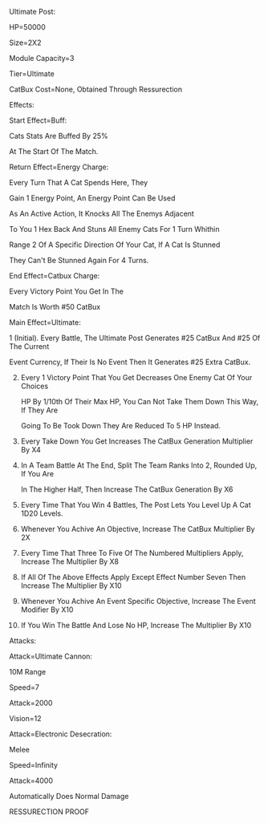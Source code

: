 Ultimate Post:

HP=50000

Size=2X2

Module Capacity=3

Tier=Ultimate

CatBux Cost=None, Obtained Through Ressurection

Effects:

Start Effect=Buff:

Cats Stats Are Buffed By 25% 

At The Start Of The Match.

Return Effect=Energy Charge:

Every Turn That A Cat Spends Here, They

Gain 1 Energy Point, An Energy Point Can Be Used

As An Active Action, It Knocks All The Enemys Adjacent

To You 1 Hex Back And Stuns All Enemy Cats For 1 Turn Whithin 

Range 2 Of A Specific Direction Of Your Cat, If A Cat Is Stunned

They Can't Be Stunned Again For 4 Turns.

End Effect=Catbux Charge:

Every Victory Point You Get In The

Match Is Worth #50 CatBux

Main Effect=Ultimate:

1 (Initial). Every Battle, The Ultimate Post Generates #25 CatBux And #25 Of The Current

  Event Currency, If Their Is No Event Then It Generates #25 Extra CatBux.

2. Every 1 Victory Point That You Get Decreases One Enemy Cat Of Your Choices

   HP By 1/10th Of Their Max HP, You Can Not Take Them Down This Way, If They Are
   
   Going To Be Took Down They Are Reduced To 5 HP Instead.

3. Every Take Down You Get Increases The CatBux Generation Multiplier By X4

4. In A Team Battle At The End, Split The Team Ranks Into 2, Rounded Up, If You Are

   In The Higher Half, Then Increase The CatBux Generation By X6

5. Every Time That You Win 4 Battles, The Post Lets You Level Up A Cat 1D20 Levels.

6. Whenever You Achive An Objective, Increase The CatBux Multiplier By 2X

7. Every Time That Three To Five Of The Numbered Multipliers Apply, Increase The Multiplier By X8

8. If All Of The Above Effects Apply Except Effect Number Seven Then Increase The Multiplier By X10

9. Whenever You Achive An Event Specific Objective, Increase The Event Modifier By X10

10. If You Win The Battle And Lose No HP, Increase The Multiplier By X10

Attacks:

Attack=Ultimate Cannon:

10M Range

Speed=7

Attack=2000

Vision=12

Attack=Electronic Desecration:

Melee

Speed=Infinity

Attack=4000

Automatically Does Normal Damage

RESSURECTION PROOF
